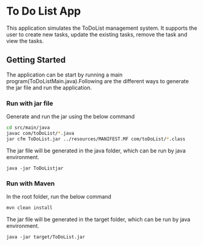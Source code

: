 # To Do List App
This application simulates the ToDoList management system. It supports the user to create new tasks, update the existing tasks, 
remove the task and view the tasks.

## Getting Started
The application can be start by running a main program(ToDoListMain.java).Following are the different ways to generate the 
jar file and run the application.


### Run with jar file
Generate and run the jar using the below command

```bash
cd src/main/java
javac com/toDoList/*.java
jar cfm ToDoList.jar ../resources/MANIFEST.MF com/toDoList/*.class
```
The jar file will be generated in the java folder, which can be run by java environment.

```
java -jar ToDoListjar
```
### Run with Maven
In the root folder, run the below command
```bash
mvn clean install
```
The jar file will be generated in the target folder, which can be run by java environment.
```
java -jar target/ToDoList.jar
```